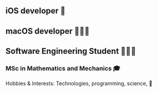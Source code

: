 ## iOS developer 📱 <br /> 
## macOS developer 👩🏼‍💻 <br /> 
## Software Engineering Student 👩🏼‍🎓 <br /> 
### MSc in Mathematics and Mechanics 🎓 <br /> 

Hobbies & Interests: Technologies, programming, science, 🎸
<!--
**AnnIErsh/anniersh** is a ✨ _special_ ✨ repository because its `README.md` (this file) appears on your GitHub profile.

Here are some ideas to get you started:

- 🔭 I’m currently working on ..
- 🌱 I’m currently learning ...
- 👯 I’m looking to collaborate on ...
- 🤔 I’m looking for help with ...
- 💬 Ask me about ...
- 📫 How to reach me: ...
- 😄 Pronouns: ...
- ⚡ Fun fact: ...
-->
